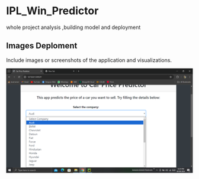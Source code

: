 # IPL_Win_Predictor
whole project analysis ,building model and deployment
## Images Deploment
Include images or screenshots of the application and visualizations.

<img src="https://github.com/rpjinu/Car_Price_Predictor/blob/main/Deplo2.png" alt="Deployment Screenshot" width="900">
